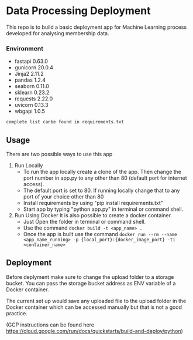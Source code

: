 # Data Processing Deployment

This repo is to build a basic deployment app for Machine Learning process developed for analysing membership data.

### Environment
* fastapi 0.63.0
* gunicorn 20.0.4
* Jinja2 2.11.2
* pandas 1.2.4
* seaborn 0.11.0
* sklearn 0.23.2
* requests 2.22.0
* uvicorn 0.13.3
* wbgapi 1.0.5

```complete list canbe found in requirements.txt```

## Usage
There are two possible ways to use this app
1. Run Locally
    * To run the app locally create a clone of the app. Then change the port number in app.py to any other than 80 (default port for internet access).
    * The default port is set to 80. If running locally change that to any port of your choice other than 80
    * Install requirements by using "pip install requirements.txt"
    * Start app by typing "python app.py" in terminal or command shell.
2. Run Using Docker
    It is also possible to create a docker container.
    * Just Open the folder in terminal or command shell.
    * Use the command ```docker build -t <app_name> . ```
    * Once the app is built use the command ```docker run --rm --name <app_name_running> -p {local_port}:{docker_image_port} -ti <container_name>```

## Deployment
Before deplyment make sure to change the upload folder to a storage bucket. You can pass the storage bucket address as ENV variable of a Docker container.

The current set up would save any uploaded file to the upload folder in the Docker container which can be accessed manually but that is not a good practice.

(GCP instructions can be found here https://cloud.google.com/run/docs/quickstarts/build-and-deploy/python)